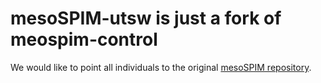 # mesoSPIM-utsw is just a fork of meospim-control
We would like to point all individuals to the original  [mesoSPIM repository](https://github.com/mesoSPIM/mesoSPIM-control).  

